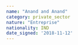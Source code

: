 ```yaml
---
name: "Anand and Anand"
category: private_sector
nature: "Entreprise"
nationality: IND
date_signed: '2018-11-12'
---
```

    
